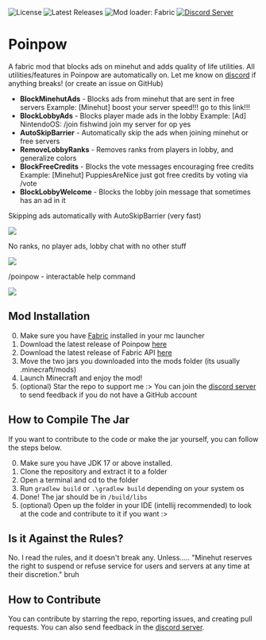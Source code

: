 ![License](https://img.shields.io/github/license/udu3324/poinpow)
![Latest Releases](https://img.shields.io/github/v/release/udu3324/Poinpow)
![Mod loader: Fabric](https://img.shields.io/badge/modloader-Fabric%201.19.2-decea6?style=round)
[![Discord Server](https://img.shields.io/badge/Official%20Discord%20Server-7289DA?style=round&logo=discord&logoColor=white)](https://discord.gg/NXm9tJvyBT)

# Poinpow
A fabric mod that blocks ads on minehut and adds quality of life utilities. All utilities/features in Poinpow are automatically on. Let me know on [discord](https://discord.gg/NXm9tJvyBT) if anything breaks! (or create an issue on GitHub)

- **BlockMinehutAds** - Blocks ads from minehut that are sent in free servers
  Example: [Minehut] boost your server speed!!! go to this link!!!
- **BlockLobbyAds** - Blocks player made ads in the lobby
  Example: [Ad] NintendoOS: /join fishwind join my server for op yes
- **AutoSkipBarrier** - Automatically skip the ads when joining minehut or free servers
- **RemoveLobbyRanks** - Removes ranks from players in lobby, and generalize colors
- **BlockFreeCredits** - Blocks the vote messages encouraging free credits
  Example: [Minehut] PuppiesAreNice just got free credits by voting via /vote
- **BlockLobbyWelcome** - Blocks the lobby join message that sometimes has an ad in it

Skipping ads automatically with AutoSkipBarrier (very fast)

![](https://cdn.discordapp.com/attachments/1046124049467719703/1049917303204098058/image.png)

No ranks, no player ads, lobby chat with no other stuff

![](https://cdn.discordapp.com/attachments/1046124049467719703/1049914811057705020/image.png)

/poinpow - interactable help command

![](https://cdn.discordapp.com/attachments/1046124049467719703/1049913865518981230/image.png)

## Mod Installation
0. Make sure you have [Fabric](https://fabricmc.net/use/installer/) installed in your mc launcher
1. Download the latest release of Poinpow [here](https://github.com/udu3324/poinpow/releases/latest)
2. Download the latest release of Fabric API [here](https://modrinth.com/mod/fabric-api/versions)
3. Move the two jars you downloaded into the mods folder (its usually .minecraft/mods)
4. Launch Minecraft and enjoy the mod!
5. (optional) Star the repo to support me :> You can join the [discord server](https://discord.gg/NXm9tJvyBT) to send feedback if you do not have a GitHub account

## How to Compile The Jar
If you want to contribute to the code or make the jar yourself, you can follow the steps below.

0. Make sure you have JDK 17 or above installed.
1. Clone the repository and extract it to a folder
2. Open a terminal and cd to the folder
3. Run `gradlew build` or `.\gradlew build` depending on your system os
4. Done! The jar should be in `/build/libs`
5. (optional) Open up the folder in your IDE (intellij recommended) to look at the code and contribute to it if you want :>

## Is it Against the Rules?
No. I read the rules, and it doesn't break any. Unless..... "Minehut reserves the right to suspend or refuse service for users and servers at any time at their discretion." bruh

## How to Contribute
You can contribute by starring the repo, reporting issues, and creating pull requests. You can also send feedback in the [discord server](https://hatebin.com/ddgkzfaoqh).